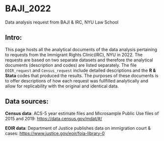 # BAJI_2022
Data analysis request from BAJI &amp; IRC, NYU Law School

## Intro:
This page hosts all the analytical documents of the data analysis pertaining to requests from the Immigrant Rights Clinic(IRC), NYU in 2022. The requests are based on two separate datasets and therefore the analytical documents (description and codes) are listed separately. The file `EOIR_request` and `Census_request` include detailed descriptions and the **R & Stata** codes that produced the results. The purposes of these documents is to offer descriptions of how each request was fullfilled analytically and allow for replicability with the original and identical data. 

## Data sources:
**Census data**: ACS-5 year estimate files and Microsample Public Use files of 2015 and 2019: https://data.census.gov/mdat/#/

**EOIR data**: Department of Justice publishes data on immigration court & cases: https://www.justice.gov/eoir/foia-library-0
